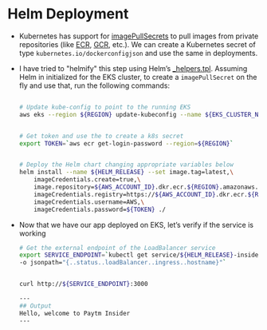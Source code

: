 # Helm Deployment

* Kubernetes has support for [imagePullSecrets](https://kubernetes.io/docs/tasks/configure-pod-container/pull-image-private-registry/) to pull images from private repositories (like [ECR](https://aws.amazon.com/ecr/), [GCR](https://cloud.google.com/container-registry), etc.). We can create a Kubernetes secret of type `kubernetes.io/dockerconfigjson` and use the same in deployments.

* I have tried to "helmify" this step using Helm’s [_helpers.tpl](./templates/_helpers.tpl#L58). Assuming Helm in initialized for the EKS cluster, to create a `imagePullSecret` on the fly and use that, run the following commands:

    ```sh

    # Update kube-config to point to the running EKS
    aws eks --region ${REGION} update-kubeconfig --name ${EKS_CLUSTER_NAME}


    # Get token and use the to create a k8s secret
    export TOKEN=`aws ecr get-login-password --region=${REGION}`


    # Deploy the Helm chart changing appropriate variables below
    helm install --name ${HELM_RELEASE} --set image.tag=latest,\
        imageCredentials.create=true,\
        image.repository=${AWS_ACCOUNT_ID}.dkr.ecr.${REGION}.amazonaws.com/${REPOSITORY},\
        imageCredentials.registry=https://${AWS_ACCOUNT_ID}.dkr.ecr.${REGION}.amazonaws.com,\
        imageCredentials.username=AWS,\
        imageCredentials.password=${TOKEN} ./

    ```

* Now that we have our app deployed on EKS, let’s verify if the service is working

    ```sh
    # Get the external endpoint of the LoadBalancer service
    export SERVICE_ENDPOINT=`kubectl get service/${HELM_RELEASE}-insider \
    -o jsonpath="{..status..loadBalancer..ingress..hostname}"`


    curl http://${SERVICE_ENDPOINT}:3000

    ---
    ## Output
    Hello, welcome to Paytm Insider
    ---
    ```
